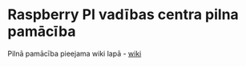 # Raspberry PI vadības centra pilna pamācība

Pilnā pamācība pieejama wiki lapā - [wiki](../../wiki)
